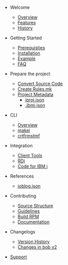 - Welcome

  - [Overview](welcome/overview.md)
  - [Features](welcome/features.md) 
  - [History](welcome/history.md) 

- Getting Started

  - [Prerequisties](getting-started/prerequisites.md)
  - [Installation](getting-started/installation)
  - [Example](getting-started/example.md) 
  - [FAQ](getting-started/faq.md) 

- Prepare the project

  - [Convert Source Code](prepare-the-project/convert-source-code.md)
  - [Create Rules.mk](prepare-the-project/Create-Rules.mk.md)
  - [Project Metadata](prepare-the-project/Project-Metadata)
    - [iproj.json](prepare-the-project/iproj-json)
    - [.ibmi.json](prepare-the-project/ibmi-json)

- CLI

  - [Overview](cli/overview)
  - [makei](cli/makei)
  - [crtfrmstmf](cli/crtfrmstmf)

- Integration

  -  [Client Tools](integration/client-tools.md) 
  - [RDi](integration/rdi.md)
  - [Code for IBM i](integration/code-for-ibm-i.md) 

- References

  -  [joblog.json](reference/joblog-json.md) 

- Contributing

  - [Source Structure](contributing/source-structure.md)
  - [Guidelines](contributing/guidelines)
  - [Build RPM](contributing/build-rpm)
  - [Documentation](contributing/documentation.md) 

- Changelogs

  - [Version History](changelogs.md)
  - [Changes in bob v2](changes-v2.md) 

- [Support](Support.md)
